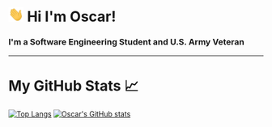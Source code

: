 # <img src="https://raw.githubusercontent.com/ABSphreak/ABSphreak/master/gifs/Hi.gif" width="30px"> Hi I'm Oscar!

### I'm a Software Engineering Student and U.S. Army Veteran

---

# My GitHub Stats 📈

[![Top Langs](https://github-readme-stats.vercel.app/api/top-langs/?username=OscarFox3&theme=dracula)](https://github.com/anuraghazra/github-readme-stats) [![Oscar's GitHub stats](https://github-readme-stats.vercel.app/api?username=OscarFox3&theme=dracula)](https://github.com/anuraghazra/github-readme-stats)


